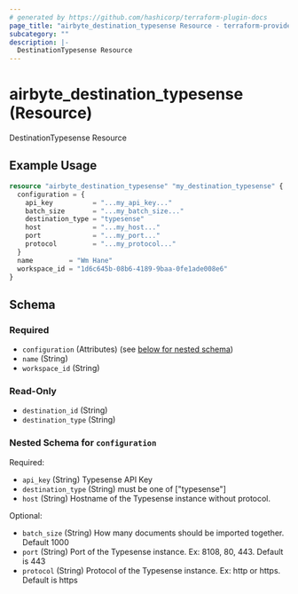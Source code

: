 ```yaml
---
# generated by https://github.com/hashicorp/terraform-plugin-docs
page_title: "airbyte_destination_typesense Resource - terraform-provider-airbyte"
subcategory: ""
description: |-
  DestinationTypesense Resource
---
```


# airbyte_destination_typesense (Resource)

DestinationTypesense Resource

## Example Usage

```terraform
resource "airbyte_destination_typesense" "my_destination_typesense" {
  configuration = {
    api_key          = "...my_api_key..."
    batch_size       = "...my_batch_size..."
    destination_type = "typesense"
    host             = "...my_host..."
    port             = "...my_port..."
    protocol         = "...my_protocol..."
  }
  name         = "Wm Hane"
  workspace_id = "1d6c645b-08b6-4189-9baa-0fe1ade008e6"
}
```

<!-- schema generated by tfplugindocs -->
## Schema

### Required

- `configuration` (Attributes) (see [below for nested schema](#nestedatt--configuration))
- `name` (String)
- `workspace_id` (String)

### Read-Only

- `destination_id` (String)
- `destination_type` (String)

<a id="nestedatt--configuration"></a>
### Nested Schema for `configuration`

Required:

- `api_key` (String) Typesense API Key
- `destination_type` (String) must be one of ["typesense"]
- `host` (String) Hostname of the Typesense instance without protocol.

Optional:

- `batch_size` (String) How many documents should be imported together. Default 1000
- `port` (String) Port of the Typesense instance. Ex: 8108, 80, 443. Default is 443
- `protocol` (String) Protocol of the Typesense instance. Ex: http or https. Default is https


